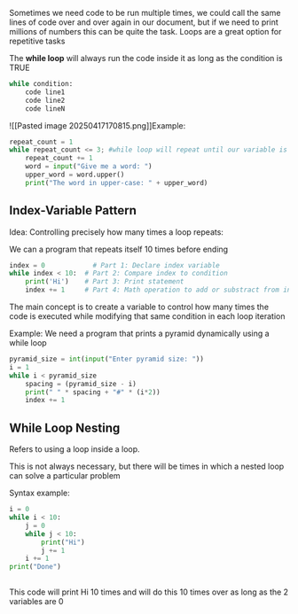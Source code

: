 Sometimes we need code to be run multiple times, we could call the same lines of code over and over again in our document, but if we need to print millions of numbers this can be quite the task. Loops are a great option for repetitive tasks

The **while loop** will always run the code inside it as long as the condition is TRUE
```python
while condition:
	code line1
	code line2
	code lineN
```
![[Pasted image 20250417170815.png]]Example:
```python
repeat_count = 1
while repeat_count <= 3; #while loop will repeat until our variable is less or equal to 3
	repeat_count += 1
	word = input("Give me a word: ")
	upper_word = word.upper()
	print("The word in upper-case: " + upper_word)
```

## Index-Variable Pattern
Idea: Controlling precisely how many times a loop repeats:

We can a program that repeats itself 10 times before ending
```python
index = 0            # Part 1: Declare index variable
while index < 10:  # Part 2: Compare index to condition
	print('Hi')    # Part 3: Print statement
  	index += 1     # Part 4: Math operation to add or substract from index
```

The main concept is to create a variable to control how many times the code is executed while modifying that same condition in each loop iteration

Example:
We need a program that prints a pyramid dynamically using a while loop
```python
pyramid_size = int(input("Enter pyramid size: "))
i = 1
while i < pyramid_size
	spacing = (pyramid_size - i)
	print(" " * spacing + "#" * (i*2))
	index += 1
```

## While Loop Nesting
Refers to using a loop inside a loop.

This is not always necessary, but there will be times in which a nested loop can solve a particular problem

Syntax example:
```python
i = 0
while i < 10:
	j = 0
	while j < 10:
		print("Hi")
		j += 1
	i += 1
print("Done")
	
```
This code will print Hi 10 times and will do this 10 times over as long as the 2 variables are 0

